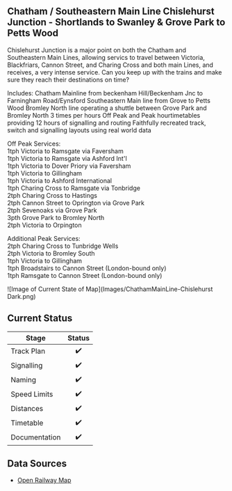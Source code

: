 ## Chatham / Southeastern Main Line Chislehurst Junction - Shortlands to Swanley & Grove Park to Petts Wood

Chislehurst Junction is a major point on both the Chatham and Southeastern Main Lines, allowing servics to travel between Victoria, Blackfriars, Cannon Street, and Charing Cross and both main Lines, and receives, a very intense service. Can you keep up with the trains and make sure they reach their destinations on time? 

Includes: 
Chatham Mainline from beckenham Hill/Beckenham Jnc to Farningham Road/Eynsford 
Southeastern Main line from Grove to Petts Wood 
Bromley North line operating a shuttle between Grove Park and Bromley North 3 times per hours 
Off Peak and Peak hourtimetables providing 12 hours of signalling and routing 
Faithfully recreated track, switch and signalling layouts using real world data 

Off Peak Services: 
<br>1tph Victoria to Ramsgate via Faversham 
<br>1tph Victoria to Ramsgate via Ashford Int'l 
<br>1tph Victoria to Dover Priory via Faversham 
<br>1tph Victoria to Gillingham 
<br>1tph Victoria to Ashford International 
<br>1tph Charing Cross to Ramsgate via Tonbridge 
<br>2tph Charing Cross to Hastings 
<br>2tph Cannon Street to Oprington via Grove Park 
<br>2tph Sevenoaks via Grove Park 
<br>3pth Grove Park to Bromley North 
<br>2tph Victoria to Orpington 

Additional Peak Services: 
<br>2tph Charing Cross to Tunbridge Wells 
<br>2tph Victoria to Bromley South 
<br>1tph Victoria to Gillingham 
<br>1tph Broadstairs to Cannon Street (London-bound only) 
<br>1tph Ramsgate to Cannon Street (London-bound only)


![Image of Current State of Map](Images/ChathamMainLine-Chislehurst Dark.png)

## Current Status

| Stage         | Status        |
| ------------- |:-------------:|
| Track Plan     | :heavy_check_mark: |
| Signalling      | :heavy_check_mark:      |
| Naming | :heavy_check_mark:      |
| Speed Limits | :heavy_check_mark: |
| Distances | :heavy_check_mark: |
| Timetable | :heavy_check_mark: |
| Documentation | :heavy_check_mark: |


## Data Sources

- [Open Railway Map](https://www.openrailwaymap.org)
